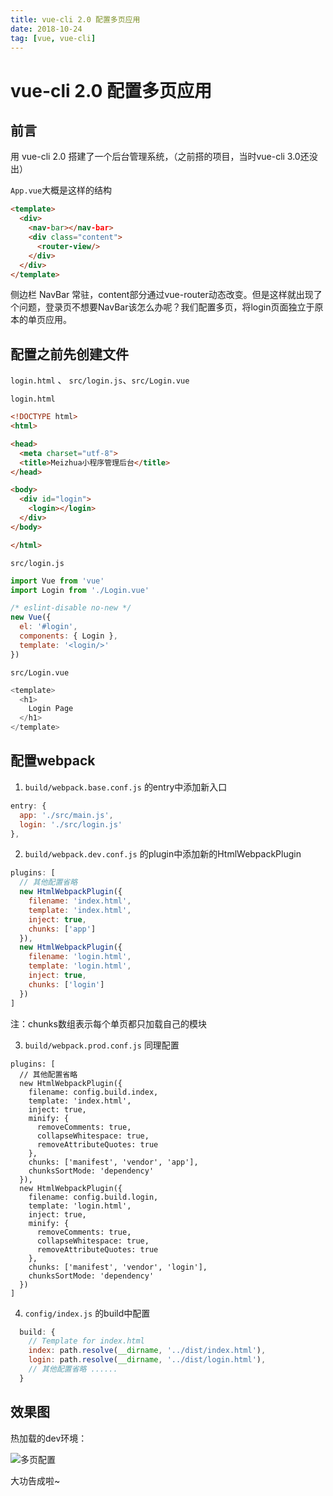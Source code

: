 ```yaml
---
title: vue-cli 2.0 配置多页应用
date: 2018-10-24
tag: [vue, vue-cli]
---
```


# vue-cli 2.0 配置多页应用

## 前言

用 vue-cli 2.0 搭建了一个后台管理系统，（之前搭的项目，当时vue-cli 3.0还没出）

`App.vue`大概是这样的结构

```html
<template>
  <div>
    <nav-bar></nav-bar>
    <div class="content">
      <router-view/>
    </div>
  </div>
</template>
```

侧边栏 NavBar 常驻，content部分通过vue-router动态改变。但是这样就出现了个问题，登录页不想要NavBar该怎么办呢？我们配置多页，将login页面独立于原本的单页应用。

## 配置之前先创建文件

`login.html` 、 `src/login.js`、`src/Login.vue`

`login.html`

```html
<!DOCTYPE html>
<html>

<head>
  <meta charset="utf-8">
  <title>Meizhua小程序管理后台</title>
</head>

<body>
  <div id="login">
    <login></login>
  </div>
</body>

</html>

```

`src/login.js`

```js
import Vue from 'vue'
import Login from './Login.vue'

/* eslint-disable no-new */
new Vue({
  el: '#login',
  components: { Login },
  template: '<login/>'
})
```

`src/Login.vue`

```js
<template>
  <h1>
    Login Page
  </h1>
</template>
```

## 配置webpack

1. `build/webpack.base.conf.js` 的entry中添加新入口

```js
entry: {
  app: './src/main.js',
  login: './src/login.js'
},
```

2. `build/webpack.dev.conf.js` 的plugin中添加新的HtmlWebpackPlugin

```js
plugins: [
  // 其他配置省略
  new HtmlWebpackPlugin({
    filename: 'index.html',
    template: 'index.html',
    inject: true,
    chunks: ['app']
  }),
  new HtmlWebpackPlugin({
    filename: 'login.html',
    template: 'login.html',
    inject: true,
    chunks: ['login']
  })
]
```

注：chunks数组表示每个单页都只加载自己的模块

3. `build/webpack.prod.conf.js` 同理配置

```
plugins: [
  // 其他配置省略
  new HtmlWebpackPlugin({
    filename: config.build.index,
    template: 'index.html',
    inject: true,
    minify: {
      removeComments: true,
      collapseWhitespace: true,
      removeAttributeQuotes: true
    },
    chunks: ['manifest', 'vendor', 'app'],
    chunksSortMode: 'dependency'
  }),
  new HtmlWebpackPlugin({
    filename: config.build.login,
    template: 'login.html',
    inject: true,
    minify: {
      removeComments: true,
      collapseWhitespace: true,
      removeAttributeQuotes: true
    },
    chunks: ['manifest', 'vendor', 'login'],
    chunksSortMode: 'dependency'
  })
]
```

4. `config/index.js` 的build中配置

```js
  build: {
    // Template for index.html
    index: path.resolve(__dirname, '../dist/index.html'),
    login: path.resolve(__dirname, '../dist/login.html'),
    // 其他配置省略 ......
  }
```

## 效果图

热加载的dev环境：

![多页配置](http://images.pandaomeng.com/944df5d572ef76869f847756b86f0233.jpg)

大功告成啦~



